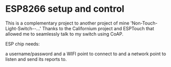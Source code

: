 # ESP8266 setup and control

This is a complementary project to another project of mine 'Non-Touch-Light-Switch--...'
Thanks to the Californium project and ESPTouch that allowed me to seamlessly talk to my switch using CoAP.

ESP chip needs:

 a username/password and a WIFI point to connect to
 and a network point to listen and send its reports to.
 
 